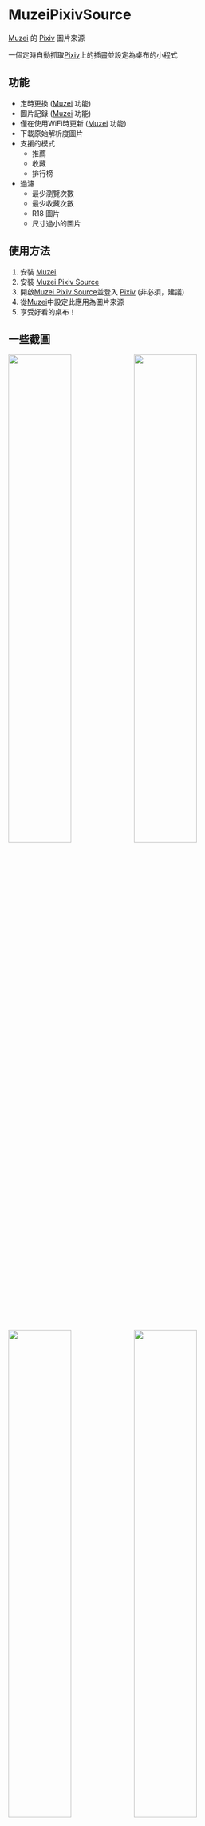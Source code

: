 # MuzeiPixivSource
[Muzei] 的 [Pixiv] 圖片來源

一個定時自動抓取[Pixiv]上的插畫並設定為桌布的小程式

## 功能
* 定時更換 ([Muzei] 功能)
* 圖片記錄 ([Muzei] 功能)
* 僅在使用WiFi時更新 ([Muzei] 功能)
* 下載原始解析度圖片
* 支援的模式
  * 推薦
  * 收藏
  * 排行榜
* 過濾
  * 最少瀏覽次數
  * 最少收藏次數
  * R18 圖片
  * 尺寸過小的圖片

## 使用方法
1. 安裝 [Muzei]
2. 安裝 [Muzei Pixiv Source]
3. 開啟[Muzei Pixiv Source]並登入 [Pixiv] (非必須，建議)
4. 從[Muzei]中設定此應用為圖片來源
5. 享受好看的桌布！

## 一些截圖
<img src="https://user-images.githubusercontent.com/5798637/45924379-8924e780-bf31-11e8-907e-b6a2a7fc14bd.png" width="50%"/><img src="https://user-images.githubusercontent.com/5798637/45924380-89bd7e00-bf31-11e8-8b3d-f353534730ae.png" width="50%"/><img src="https://user-images.githubusercontent.com/5798637/45924381-89bd7e00-bf31-11e8-8825-57b646a7bb09.png" width="50%"/><img src="https://user-images.githubusercontent.com/5798637/45924382-89bd7e00-bf31-11e8-8347-4008e5454050.png" width="50%"/>

[Muzei]: https://play.google.com/store/apps/details?id=net.nurik.roman.muzei
[Muzei Pixiv Source]: https://github.com/james58899/MuzeiPixivSource/releases/latest
[Pixiv]: https://www.pixiv.net/
